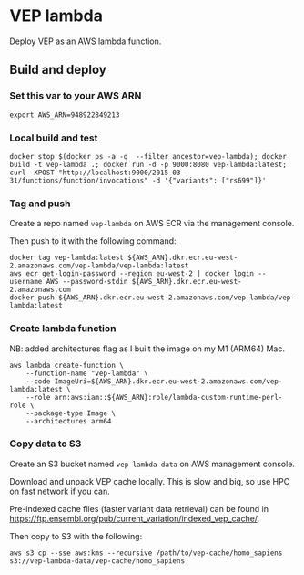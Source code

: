 # VEP lambda

Deploy VEP as an AWS lambda function.

## Build and deploy

### Set this var to your AWS ARN

```export AWS_ARN=948922849213```

### Local build and test
```
docker stop $(docker ps -a -q  --filter ancestor=vep-lambda); docker build -t vep-lambda .; docker run -d -p 9000:8080 vep-lambda:latest; curl -XPOST "http://localhost:9000/2015-03-31/functions/function/invocations" -d '{"variants": ["rs699"]}'
```

### Tag and push

Create a repo named `vep-lambda` on AWS ECR via the management console.

Then push to it with the following command:

```
docker tag vep-lambda:latest ${AWS_ARN}.dkr.ecr.eu-west-2.amazonaws.com/vep-lambda/vep-lambda:latest
aws ecr get-login-password --region eu-west-2 | docker login --username AWS --password-stdin ${AWS_ARN}.dkr.ecr.eu-west-2.amazonaws.com
docker push ${AWS_ARN}.dkr.ecr.eu-west-2.amazonaws.com/vep-lambda/vep-lambda:latest
```

### Create lambda function

NB: added architectures flag as I built the image on my M1 (ARM64) Mac.

```
aws lambda create-function \
    --function-name "vep-lambda" \
    --code ImageUri=${AWS_ARN}.dkr.ecr.eu-west-2.amazonaws.com/vep-lambda:latest \
    --role arn:aws:iam::${AWS_ARN}:role/lambda-custom-runtime-perl-role \
    --package-type Image \
    --architectures arm64
```

### Copy data to S3

Create an S3 bucket named `vep-lambda-data` on AWS management console.

Download and unpack VEP cache locally. This is slow and big, so use HPC on fast network if you can.

Pre-indexed cache files (faster variant data retrieval) can be found in https://ftp.ensembl.org/pub/current_variation/indexed_vep_cache/.

Then copy to S3 with the following:

```
aws s3 cp --sse aws:kms --recursive /path/to/vep-cache/homo_sapiens s3://vep-lambda-data/vep-cache/homo_sapiens
```